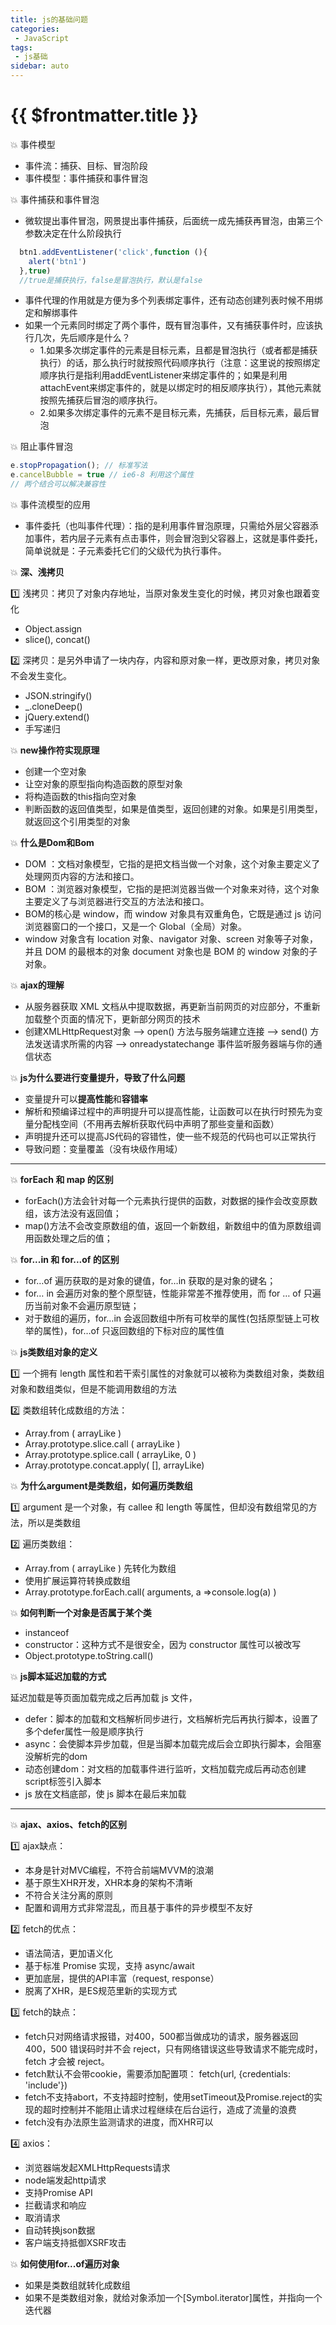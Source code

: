 ```yaml
---
title: js的基础问题
categories:
 - JavaScript
tags:
 - js基础
sidebar: auto
---
```


# {{ $frontmatter.title }}
:boom: 事件模型
+ 事件流：捕获、目标、冒泡阶段
+ 事件模型：事件捕获和事件冒泡

:boom: 事件捕获和事件冒泡
+ 微软提出事件冒泡，网景提出事件捕获，后面统一成先捕获再冒泡，由第三个参数决定在什么阶段执行
```js
  btn1.addEventListener('click',function (){
    alert('btn1')
  },true)
  //true是捕获执行，false是冒泡执行，默认是false
```
+ 事件代理的作用就是方便为多个列表绑定事件，还有动态创建列表时候不用绑定和解绑事件
+ 如果一个元素同时绑定了两个事件，既有冒泡事件，又有捕获事件时，应该执行几次，先后顺序是什么？
  + 1.如果多次绑定事件的元素是目标元素，且都是冒泡执行（或者都是捕获执行）的话，那么执行时就按照代码顺序执行（注意：这里说的按照绑定顺序执行是指利用addEventListener来绑定事件的；如果是利用attachEvent来绑定事件的，就是以绑定时的相反顺序执行），其他元素就按照先捕获后冒泡的顺序执行。
  + 2.如果多次绑定事件的元素不是目标元素，先捕获，后目标元素，最后冒泡

:boom: 阻止事件冒泡
```js
e.stopPropagation(); // 标准写法
e.cancelBubble = true // ie6-8 利用这个属性
// 两个结合可以解决兼容性
```

:boom: 事件流模型的应用
- 事件委托（也叫事件代理）：指的是利用事件冒泡原理，只需给外层父容器添加事件，若内层子元素有点击事件，则会冒泡到父容器上，这就是事件委托，简单说就是：子元素委托它们的父级代为执行事件。

:boom: **深、浅拷贝**

:one: 浅拷贝：拷贝了对象内存地址，当原对象发生变化的时候，拷贝对象也跟着变化
- Object.assign
- slice(), concat()

:two: 深拷贝：是另外申请了一块内存，内容和原对象一样，更改原对象，拷贝对象不会发生变化。
- JSON.stringify()
- _.cloneDeep()
- jQuery.extend()
- 手写递归

:boom: **new操作符实现原理**
- 创建一个空对象 
- 让空对象的原型指向构造函数的原型对象
- 将构造函数的this指向空对象 
- 判断函数的返回值类型，如果是值类型，返回创建的对象。如果是引用类型，就返回这个引用类型的对象


:boom: **什么是Dom和Bom**
- DOM ：文档对象模型，它指的是把文档当做一个对象，这个对象主要定义了处理网页内容的方法和接口。
- BOM ：浏览器对象模型，它指的是把浏览器当做一个对象来对待，这个对象主要定义了与浏览器进行交互的方法法和接口。
- BOM的核心是 window，而 window 对象具有双重角色，它既是通过 js 访问浏览器窗口的一个接口，又是一个 Global（全局）对象。
- window 对象含有 location 对象、navigator 对象、screen 对象等子对象，并且 DOM 的最根本的对象 document 对象也是 BOM 的 window 对象的子对象。

:boom: **ajax的理解**
- 从服务器获取 XML 文档从中提取数据，再更新当前网页的对应部分，不重新加载整个页面的情况下，更新部分网页的技术
- 创建XMLHttpRequest对象 --> open() 方法与服务端建立连接 --> send() 方法发送请求所需的内容 --> onreadystatechange 事件监听服务器端与你的通信状态

:boom: **js为什么要进行变量提升，导致了什么问题** 
- 变量提升可以**提高性能**和**容错率**
- 解析和预编译过程中的声明提升可以提高性能，让函数可以在执行时预先为变量分配栈空间（不用再去解析获取代码中声明了那些变量和函数）
- 声明提升还可以提高JS代码的容错性，使一些不规范的代码也可以正常执行
- 导致问题：变量覆盖（没有块级作用域）

---------------









:boom: **forEach 和 map 的区别**

- forEach()方法会针对每一个元素执行提供的函数，对数据的操作会改变原数组，该方法没有返回值；
- map()方法不会改变原数组的值，返回一个新数组，新数组中的值为原数组调用函数处理之后的值；

:boom: **for...in 和 for...of 的区别**

- for…of 遍历获取的是对象的键值，for…in 获取的是对象的键名；
- for… in 会遍历对象的整个原型链，性能非常差不推荐使用，而 for … of 只遍历当前对象不会遍历原型链；
- 对于数组的遍历，for…in 会返回数组中所有可枚举的属性(包括原型链上可枚举的属性)，for…of 只返回数组的下标对应的属性值

:boom: **js类数组对象的定义**

:one:  一个拥有 length 属性和若干索引属性的对象就可以被称为类数组对象，类数组对象和数组类似，但是不能调用数组的方法

:two:  类数组转化成数组的方法：
- Array.from ( arrayLike ) 
- Array.prototype.slice.call ( arrayLike )
- Array.prototype.splice.call ( arrayLike, 0 )
- Array.prototype.concat.apply( [],  arrayLike)

:boom: **为什么argument是类数组，如何遍历类数组**

:one: argument 是一个对象，有 callee 和 length 等属性，但却没有数组常见的方法，所以是类数组

:two: 遍历类数组：
- Array.from ( arrayLike ) 先转化为数组
- 使用扩展运算符转换成数组
- Array.prototype.forEach.call( arguments, a =>console.log(a)  )

:boom: **如何判断一个对象是否属于某个类**

- instanceof
- constructor：这种方式不是很安全，因为 constructor 属性可以被改写
- Object.prototype.toString.call()

:boom: **js脚本延迟加载的方式**

  延迟加载是等页面加载完成之后再加载 js 文件， 
- defer：脚本的加载和文档解析同步进行，文档解析完后再执行脚本，设置了多个defer属性一般是顺序执行
- async：会使脚本异步加载，但是当脚本加载完成后会立即执行脚本，会阻塞没解析完的dom
- 动态创建dom：对文档的加载事件进行监听，文档加载完成后再动态创建script标签引入脚本 
- js 放在文档底部，使 js 脚本在最后来加载


------------- 


:boom: **ajax、axios、fetch的区别**

:one: ajax缺点：
  - 本身是针对MVC编程，不符合前端MVVM的浪潮
  - 基于原生XHR开发，XHR本身的架构不清晰
  - 不符合关注分离的原则
  - 配置和调用方式非常混乱，而且基于事件的异步模型不友好

:two: fetch的优点：
  - 语法简洁，更加语义化
  - 基于标准 Promise 实现，支持 async/await
  - 更加底层，提供的API丰富（request, response）
  - 脱离了XHR，是ES规范里新的实现方式

:three: fetch的缺点：
  - fetch只对网络请求报错，对400，500都当做成功的请求，服务器返回 400，500 错误码时并不会 reject，只有网络错误这些导致请求不能完成时，fetch 才会被 reject。
  - fetch默认不会带cookie，需要添加配置项： fetch(url, {credentials: 'include'})
  - fetch不支持abort，不支持超时控制，使用setTimeout及Promise.reject的实现的超时控制并不能阻止请求过程继续在后台运行，造成了流量的浪费	
  - fetch没有办法原生监测请求的进度，而XHR可以

:four: axios：
  - 浏览器端发起XMLHttpRequests请求
  - node端发起http请求
  - 支持Promise API
  - 拦截请求和响应
  - 取消请求
  - 自动转换json数据
  - 客户端支持抵御XSRF攻击


:boom: **如何使用for...of遍历对象**
- 如果是类数组就转化成数组
- 如果不是类数组对象，就给对象添加一个[Symbol.iterator]属性，并指向一个迭代器